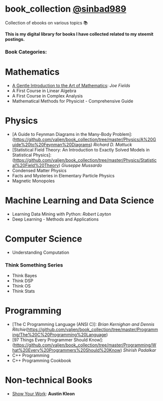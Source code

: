 # book_collection [@sinbad989](https://steemit.com/@sinbad989)
Collection of ebooks on various topics 📚 

**This is my digital library for books I have collected related to my steemit postings.**

### Book Categories:

# Mathematics
- [A Gentle Introduction to the Art of Mathematics](https://github.com/valjen/book_collection/tree/master/Mathematics/A%20Gentle%20Introduction%20to%20the%20Art%20of%20Mathematics): *Joe Fields*
- A First Course in Linear Algebra
- A First Course in Complex Analysis
- Mathematical Methods for Physicist - Comprehensive Guide

# Physics
- [A Guide to Feynman Diagrams in the Many-Body Problem]:(https://github.com/valjen/book_collection/tree/master/Physics/A%20Guide%20to%20Feynman%20Diagrams) *Richard D. Mattuck*
- [Statistical Field Theory: An Introduction to Exactly Solved Models in Statistical Physics]:(https://github.com/valjen/book_collection/tree/master/Physics/Statistical%20Field%20Theory) *Giuseppe Mussardo*
- Condensed Matter Physics
- Facts and Mysteries in Elementary Particle Physics
- Magnetic Monopoles

# Machine Learning and Data Science
- Learning Data Mining with Python: *Robert Layton*
- Deep Learning - Methods and Applications 

# Computer Science
- Understanding Computation

### Think Something Series
  - Think Bayes 
  - Think DSP
  - Think OS
  - Think Stats

# Programming 
- [The C Programming Language (ANSI C)]: *Brian Kernighan and Dennis Ritchie*(https://github.com/valjen/book_collection/tree/master/Programming/The%20C%20Programming%20Language)
- [97 Things Every Programmer Should Know]:(https://github.com/valjen/book_collection/tree/master/Programming/What%20Every%20Programmers%20Should%20Know) *Shirish Padalkar*
- C++ Programming
- C++ Programming Cookbook


# Non-technical Books
- [Show Your Work](https://github.com/valjen/book_collection/tree/master/Non-Technical): **Austin Kleon**


